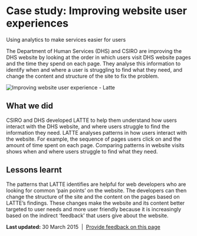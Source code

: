Case study: Improving website user experiences
==============================================

Using analytics to make services easier for users

The Department of Human Services (DHS) and CSIRO are improving the DHS website by looking at the order in which users visit DHS website pages and the time they spend on each page. They analyse this information to identify when and where a user is struggling to find what they need, and change the content and structure of the site to fix the problem.

![Improving website user experience - Latte](../../sites/g/files/net466/f/styles/large/public/case_latte.jpg%3Fitok=fLdYJPiS "Improving website user experience - Latte")

What we did
-----------

CSIRO and DHS developed LATTE to help them understand how users interact with the DHS website, and where users struggle to find the information they need. LATTE analyses patterns in how users interact with the website. For example, the sequence of pages users click on and the amount of time spent on each page. Comparing patterns in website visits shows when and where users struggle to find what they need.

Lessons learnt
--------------

The patterns that LATTE identifies are helpful for web developers who are looking for common ‘pain points’ on the website. The developers can then change the structure of the site and the content on the pages based on LATTE’s findings. These changes make the website and its content better targeted to user needs and more user friendly because it is increasingly based on the indirect ‘feedback’ that users give about the website.

**Last updated:** 30 March 2015  |  [Provide feedback on this page](../../feedback%3Furl_from=Improvingwebsiteuserexperiences.html)

